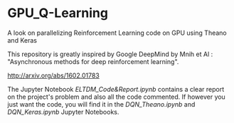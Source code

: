 # GPU_Q-Learning
A look on parallelizing Reinforcement Learning code on GPU using Theano and Keras

This repository is greatly inspired by Google DeepMind by Mnih et Al : "Asynchronous methods for deep reinforcement learning".

http://arxiv.org/abs/1602.01783

The Jupyter Notebook *ELTDM_Code&Report.ipynb* contains a clear report on the project's problem and also all the code commented. If however you just want the code, you will find it in the *DQN_Theano.ipynb* and *DQN_Keras.ipynb* Jupyter Notebooks.
